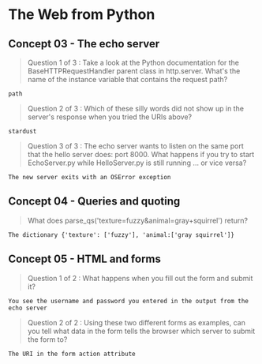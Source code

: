 # The Web from Python

## Concept 03 - The echo server

> Question 1 of 3 : Take a look at the Python documentation for the BaseHTTPRequestHandler parent class in http.server. What's the name of the instance variable that contains the request path?

`path`

> Question 2 of 3 : Which of these silly words did not show up in the server's response when you tried the URIs above?

`stardust`

> Question 3 of 3 : The echo server wants to listen on the same port that the hello server does: port 8000. What happens if you try to start EchoServer.py while HelloServer.py is still running … or vice versa?

`The new server exits with an OSError exception`

## Concept 04 - Queries and quoting

> What does parse_qs('texture=fuzzy&animal=gray+squirrel') return?

`The dictionary {'texture': ['fuzzy'], 'animal:['gray squirrel']}`

## Concept 05 - HTML and forms

> Question 1 of 2 : What happens when you fill out the form and submit it?

`You see the username and password you entered in the output from the echo server`

> Question 2 of 2 : Using these two different forms as examples, can you tell what data in the form tells the browser which server to submit the form to?

`The URI in the form action attribute`